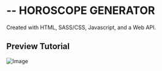 # -- HOROSCOPE GENERATOR

Created with HTML, SASS/CSS, Javascript, and a Web API.

## Preview Tutorial

![Image](/resources/images/preview-horoscope.gif)
